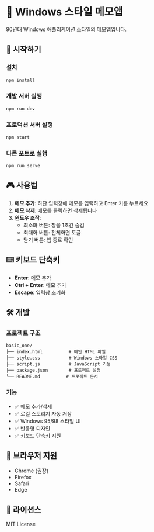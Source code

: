# 📝 Windows 스타일 메모앱

90년대 Windows 애플리케이션 스타일의 메모앱입니다.

## 🚀 시작하기

### 설치
```bash
npm install
```

### 개발 서버 실행
```bash
npm run dev
```

### 프로덕션 서버 실행
```bash
npm start
```

### 다른 포트로 실행
```bash
npm run serve
```

## 🎮 사용법

1. **메모 추가**: 하단 입력창에 메모를 입력하고 Enter 키를 누르세요
2. **메모 삭제**: 메모를 클릭하면 삭제됩니다
3. **윈도우 조작**: 
   - 최소화 버튼: 창을 1초간 숨김
   - 최대화 버튼: 전체화면 토글
   - 닫기 버튼: 앱 종료 확인

## ⌨️ 키보드 단축키

- **Enter**: 메모 추가
- **Ctrl + Enter**: 메모 추가
- **Escape**: 입력창 초기화

## 🛠️ 개발

### 프로젝트 구조
```
basic_one/
├── index.html          # 메인 HTML 파일
├── style.css           # Windows 스타일 CSS
├── script.js           # JavaScript 기능
├── package.json        # 프로젝트 설정
└── README.md          # 프로젝트 문서
```

### 기능
- ✅ 메모 추가/삭제
- ✅ 로컬 스토리지 자동 저장
- ✅ Windows 95/98 스타일 UI
- ✅ 반응형 디자인
- ✅ 키보드 단축키 지원

## 📱 브라우저 지원

- Chrome (권장)
- Firefox
- Safari
- Edge

## 📄 라이선스

MIT License


